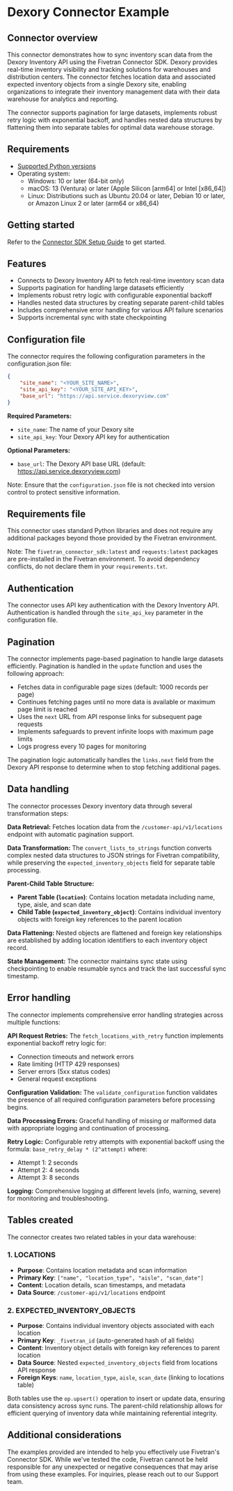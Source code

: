 # Dexory Connector Example

## Connector overview

This connector demonstrates how to sync inventory scan data from the Dexory Inventory API using the Fivetran Connector SDK. Dexory provides real-time inventory visibility and tracking solutions for warehouses and distribution centers. The connector fetches location data and associated expected inventory objects from a single Dexory site, enabling organizations to integrate their inventory management data with their data warehouse for analytics and reporting.

The connector supports pagination for large datasets, implements robust retry logic with exponential backoff, and handles nested data structures by flattening them into separate tables for optimal data warehouse storage.

## Requirements

- [Supported Python versions](https://github.com/fivetran/fivetran_connector_sdk/blob/main/README.md#requirements)   
- Operating system:
  - Windows: 10 or later (64-bit only)
  - macOS: 13 (Ventura) or later (Apple Silicon [arm64] or Intel [x86_64])
  - Linux: Distributions such as Ubuntu 20.04 or later, Debian 10 or later, or Amazon Linux 2 or later (arm64 or x86_64)

## Getting started

Refer to the [Connector SDK Setup Guide](https://fivetran.com/docs/connectors/connector-sdk/setup-guide) to get started.

## Features

- Connects to Dexory Inventory API to fetch real-time inventory scan data
- Supports pagination for handling large datasets efficiently
- Implements robust retry logic with configurable exponential backoff
- Handles nested data structures by creating separate parent-child tables
- Includes comprehensive error handling for various API failure scenarios
- Supports incremental sync with state checkpointing

## Configuration file

The connector requires the following configuration parameters in the configuration.json file:

```json
{
    "site_name": "<YOUR_SITE_NAME>",
    "site_api_key": "<YOUR_SITE_API_KEY>",
    "base_url": "https://api.service.dexoryview.com"
}
```

**Required Parameters:**
- `site_name`: The name of your Dexory site
- `site_api_key`: Your Dexory API key for authentication

**Optional Parameters:**
- `base_url`: The Dexory API base URL (default: https://api.service.dexoryview.com)

Note: Ensure that the `configuration.json` file is not checked into version control to protect sensitive information.

## Requirements file

This connector uses standard Python libraries and does not require any additional packages beyond those provided by the Fivetran environment.

Note: The `fivetran_connector_sdk:latest` and `requests:latest` packages are pre-installed in the Fivetran environment. To avoid dependency conflicts, do not declare them in your `requirements.txt`.

## Authentication

The connector uses API key authentication with the Dexory Inventory API. Authentication is handled through the `site_api_key` parameter in the configuration file.

## Pagination

The connector implements page-based pagination to handle large datasets efficiently. Pagination is handled in the `update` function and uses the following approach:

- Fetches data in configurable page sizes (default: 1000 records per page)
- Continues fetching pages until no more data is available or maximum page limit is reached
- Uses the `next` URL from API response links for subsequent page requests
- Implements safeguards to prevent infinite loops with maximum page limits
- Logs progress every 10 pages for monitoring

The pagination logic automatically handles the `links.next` field from the Dexory API response to determine when to stop fetching additional pages.

## Data handling

The connector processes Dexory inventory data through several transformation steps:

**Data Retrieval:** Fetches location data from the `/customer-api/v1/locations` endpoint with automatic pagination support.

**Data Transformation:** The `convert_lists_to_strings` function converts complex nested data structures to JSON strings for Fivetran compatibility, while preserving the `expected_inventory_objects` field for separate table processing.

**Parent-Child Table Structure:** 
- **Parent Table (`location`)**: Contains location metadata including name, type, aisle, and scan date
- **Child Table (`expected_inventory_object`)**: Contains individual inventory objects with foreign key references to the parent location

**Data Flattening:** Nested objects are flattened and foreign key relationships are established by adding location identifiers to each inventory object record.

**State Management:** The connector maintains sync state using checkpointing to enable resumable syncs and track the last successful sync timestamp.

## Error handling

The connector implements comprehensive error handling strategies across multiple functions:

**API Request Retries:** The `fetch_locations_with_retry` function implements exponential backoff retry logic for:
- Connection timeouts and network errors
- Rate limiting (HTTP 429 responses)
- Server errors (5xx status codes)
- General request exceptions

**Configuration Validation:** The `validate_configuration` function validates the presence of all required configuration parameters before processing begins.

**Data Processing Errors:** Graceful handling of missing or malformed data with appropriate logging and continuation of processing.

**Retry Logic:** Configurable retry attempts with exponential backoff using the formula: `base_retry_delay * (2^attempt)` where:
- Attempt 1: 2 seconds
- Attempt 2: 4 seconds  
- Attempt 3: 8 seconds

**Logging:** Comprehensive logging at different levels (info, warning, severe) for monitoring and troubleshooting.

## Tables created

The connector creates two related tables in your data warehouse:

### 1. **LOCATIONS**
- **Purpose**: Contains location metadata and scan information
- **Primary Key**: `["name", "location_type", "aisle", "scan_date"]`
- **Content**: Location details, scan timestamps, and metadata
- **Data Source**: `/customer-api/v1/locations` endpoint

### 2. **EXPECTED_INVENTORY_OBJECTS**
- **Purpose**: Contains individual inventory objects associated with each location
- **Primary Key**: `_fivetran_id` (auto-generated hash of all fields)
- **Content**: Inventory object details with foreign key references to parent location
- **Data Source**: Nested `expected_inventory_objects` field from locations API response
- **Foreign Keys**: `name`, `location_type`, `aisle`, `scan_date` (linking to locations table)

Both tables use the `op.upsert()` operation to insert or update data, ensuring data consistency across sync runs. The parent-child relationship allows for efficient querying of inventory data while maintaining referential integrity.

## Additional considerations

The examples provided are intended to help you effectively use Fivetran's Connector SDK. While we've tested the code, Fivetran cannot be held responsible for any unexpected or negative consequences that may arise from using these examples. For inquiries, please reach out to our Support team.
